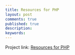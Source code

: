 ```yaml
---
title: Resources for PHP
layout: post
comments: true
published: true
description: 
keywords: 
---
```


Project link: [Resources for PHP](https://odan.github.io/learn-php/)
